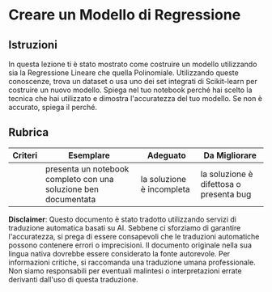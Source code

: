 # Creare un Modello di Regressione

## Istruzioni

In questa lezione ti è stato mostrato come costruire un modello utilizzando sia la Regressione Lineare che quella Polinomiale. Utilizzando queste conoscenze, trova un dataset o usa uno dei set integrati di Scikit-learn per costruire un nuovo modello. Spiega nel tuo notebook perché hai scelto la tecnica che hai utilizzato e dimostra l'accuratezza del tuo modello. Se non è accurato, spiega il perché.

## Rubrica

| Criteri  | Esemplare                                                    | Adeguato                    | Da Migliorare                   |
| -------- | ------------------------------------------------------------ | --------------------------- | ------------------------------- |
|          | presenta un notebook completo con una soluzione ben documentata | la soluzione è incompleta   | la soluzione è difettosa o presenta bug |

**Disclaimer**:
Questo documento è stato tradotto utilizzando servizi di traduzione automatica basati su AI. Sebbene ci sforziamo di garantire l'accuratezza, si prega di essere consapevoli che le traduzioni automatiche possono contenere errori o imprecisioni. Il documento originale nella sua lingua nativa dovrebbe essere considerato la fonte autorevole. Per informazioni critiche, si raccomanda una traduzione umana professionale. Non siamo responsabili per eventuali malintesi o interpretazioni errate derivanti dall'uso di questa traduzione.